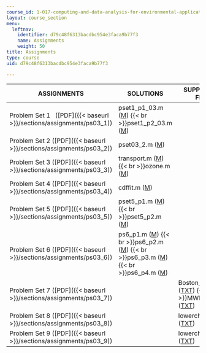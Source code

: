 ```yaml
---
course_id: 1-017-computing-and-data-analysis-for-environmental-applications-fall-2003
layout: course_section
menu:
  leftnav:
    identifier: d79c48f6313bacdbc954e3faca9b77f3
    name: Assignments
    weight: 50
title: Assignments
type: course
uid: d79c48f6313bacdbc954e3faca9b77f3

---
```


| ASSIGNMENTS | SOLUTIONS | SUPPORTING FILES |
| --- | --- | --- |
| Problem Set 1   ([PDF]({{< baseurl >}}/sections/assignments/ps03_1)) | pset1\_p1\_03.m ([M](/courses/civil-and-environmental-engineering/1-017-computing-and-data-analysis-for-environmental-applications-fall-2003/assignments/pset1_p1_03.m))  {{< br >}}pset1\_p2\_03.m ([M](/courses/civil-and-environmental-engineering/1-017-computing-and-data-analysis-for-environmental-applications-fall-2003/assignments/pset1_p2_03.m)) | &nbsp; |
| Problem Set 2 ([PDF]({{< baseurl >}}/sections/assignments/ps03_2)) | pset03\_2.m ([M](/courses/civil-and-environmental-engineering/1-017-computing-and-data-analysis-for-environmental-applications-fall-2003/assignments/pset03_2.m)) | &nbsp; |
| Problem Set 3 ([PDF]({{< baseurl >}}/sections/assignments/ps03_3)) | transport.m ([M](/courses/civil-and-environmental-engineering/1-017-computing-and-data-analysis-for-environmental-applications-fall-2003/assignments/transport.m))  {{< br >}}ozone.m ([M](/courses/civil-and-environmental-engineering/1-017-computing-and-data-analysis-for-environmental-applications-fall-2003/assignments/ozone.m)) | &nbsp; |
| Problem Set 4 ([PDF]({{< baseurl >}}/sections/assignments/ps03_4)) | cdffit.m ([M](/courses/civil-and-environmental-engineering/1-017-computing-and-data-analysis-for-environmental-applications-fall-2003/assignments/cdffit.m)) | &nbsp; |
| Problem Set 5 ([PDF]({{< baseurl >}}/sections/assignments/ps03_5)) | pset5\_p1.m ([M](/courses/civil-and-environmental-engineering/1-017-computing-and-data-analysis-for-environmental-applications-fall-2003/assignments/pset5_p1.m))  {{< br >}}pset5\_p2.m ([M](/courses/civil-and-environmental-engineering/1-017-computing-and-data-analysis-for-environmental-applications-fall-2003/assignments/pset5_p2.m)) | &nbsp; |
| Problem Set 6 ([PDF]({{< baseurl >}}/sections/assignments/ps03_6)) | ps6\_p1.m ([M](/courses/civil-and-environmental-engineering/1-017-computing-and-data-analysis-for-environmental-applications-fall-2003/assignments/ps6_p1.m))  {{< br >}}ps6\_p2.m ([M](/courses/civil-and-environmental-engineering/1-017-computing-and-data-analysis-for-environmental-applications-fall-2003/assignments/ps6_p2.m))  {{< br >}}ps6\_p3.m ([M](/courses/civil-and-environmental-engineering/1-017-computing-and-data-analysis-for-environmental-applications-fall-2003/assignments/ps6_p3.m))  {{< br >}}ps6\_p4.m ([M](/courses/civil-and-environmental-engineering/1-017-computing-and-data-analysis-for-environmental-applications-fall-2003/assignments/ps6_p4.m)) | &nbsp; |
| Problem Set 7 ([PDF]({{< baseurl >}}/sections/assignments/ps03_7)) | &nbsp; | Boston\_precip.txt ([TXT](/courses/civil-and-environmental-engineering/1-017-computing-and-data-analysis-for-environmental-applications-fall-2003/assignments/Boston_precip.txt))  {{< br >}}MWRA1.txt ([TXT](/courses/civil-and-environmental-engineering/1-017-computing-and-data-analysis-for-environmental-applications-fall-2003/assignments/MWRA1.txt)) |
| Problem Set 8 ([PDF]({{< baseurl >}}/sections/assignments/ps03_8)) | &nbsp; | lowercharles.txt ([TXT](/courses/civil-and-environmental-engineering/1-017-computing-and-data-analysis-for-environmental-applications-fall-2003/assignments/lowercharles.txt)) |
| Problem Set 9 ([PDF]({{< baseurl >}}/sections/assignments/ps03_9)) | &nbsp; | lowercharles.txt ([TXT](/courses/civil-and-environmental-engineering/1-017-computing-and-data-analysis-for-environmental-applications-fall-2003/assignments/lowercharles.txt))